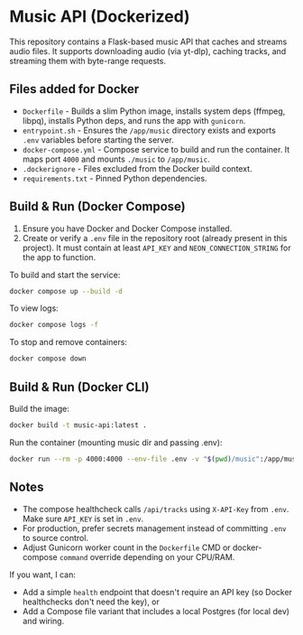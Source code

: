 # Music API (Dockerized)

This repository contains a Flask-based music API that caches and streams audio files. It supports downloading audio (via yt-dlp), caching tracks, and streaming them with byte-range requests.

## Files added for Docker

- `Dockerfile` - Builds a slim Python image, installs system deps (ffmpeg, libpq), installs Python deps, and runs the app with `gunicorn`.
- `entrypoint.sh` - Ensures the `/app/music` directory exists and exports `.env` variables before starting the server.
- `docker-compose.yml` - Compose service to build and run the container. It maps port `4000` and mounts `./music` to `/app/music`.
- `.dockerignore` - Files excluded from the Docker build context.
- `requirements.txt` - Pinned Python dependencies.

## Build & Run (Docker Compose)

1. Ensure you have Docker and Docker Compose installed.
2. Create or verify a `.env` file in the repository root (already present in this project). It must contain at least `API_KEY` and `NEON_CONNECTION_STRING` for the app to function.

To build and start the service:

```bash
docker compose up --build -d
```

To view logs:

```bash
docker compose logs -f
```

To stop and remove containers:

```bash
docker compose down
```

## Build & Run (Docker CLI)

Build the image:

```bash
docker build -t music-api:latest .
```

Run the container (mounting music dir and passing .env):

```bash
docker run --rm -p 4000:4000 --env-file .env -v "$(pwd)/music":/app/music --name music-api music-api:latest
```

## Notes

- The compose healthcheck calls `/api/tracks` using `X-API-Key` from `.env`. Make sure `API_KEY` is set in `.env`.
- For production, prefer secrets management instead of committing `.env` to source control.
- Adjust Gunicorn worker count in the `Dockerfile` CMD or docker-compose `command` override depending on your CPU/RAM.

If you want, I can:
- Add a simple `health` endpoint that doesn't require an API key (so Docker healthchecks don't need the key), or
- Add a Compose file variant that includes a local Postgres (for local dev) and wiring. 

